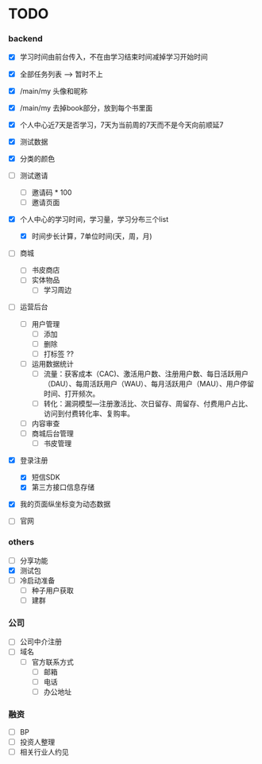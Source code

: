 # TODO

### backend
- [X] 学习时间由前台传入，不在由学习结束时间减掉学习开始时间
- [X] 全部任务列表  -->  暂时不上
- [X] /main/my 头像和昵称
- [X] /main/my 去掉book部分，放到每个书里面
- [X] 个人中心近7天是否学习，7天为当前周的7天而不是今天向前顺延7
- [X] 测试数据
- [X] 分类的颜色
- [ ] 测试邀请
   - [ ] 邀请码 * 100
   - [ ] 邀请页面
- [X] 个人中心的学习时间，学习量，学习分布三个list
   - [X] 时间步长计算，7单位时间(天，周，月)
- [ ] 商城
   - [ ] 书皮商店
   - [ ] 实体物品
       - [ ] 学习周边
- [ ] 运营后台
   - [ ] 用户管理
       - [ ] 添加
       - [ ] 删除
       - [ ] 打标签 ??
   - [ ] 运用数据统计
       - [ ] 流量：获客成本（CAC)、激活用户数、注册用户数、每日活跃用户（DAU）、每周活跃用户（WAU）、每月活跃用户（MAU）、用户停留时间、打开频次。
       - [ ] 转化：漏洞模型—注册激活比、次日留存、周留存、付费用户占比、访问到付费转化率、复购率。
   - [ ] 内容审查
   - [ ] 商城后台管理
       - [ ] 书皮管理
- [X] 登录注册
   - [X] 短信SDK
   - [X] 第三方接口信息存储
- [X] 我的页面纵坐标变为动态数据
- [ ] 官网


### others
- [ ] 分享功能
- [X] 测试包
- [ ] 冷启动准备
   - [ ] 种子用户获取
   - [ ] 建群

### 公司
- [ ] 公司中介注册
- [ ] 域名
   - [ ] 官方联系方式
       - [ ] 邮箱
       - [ ] 电话
       - [ ] 办公地址

### 融资
- [ ] BP
- [ ] 投资人整理
- [ ] 相关行业人约见